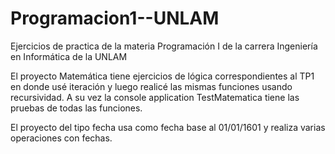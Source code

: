 # Programacion1--UNLAM
Ejercicios de practica de la materia Programación I de la carrera Ingeniería en Informática de la UNLAM


El proyecto Matemática tiene ejercicios de lógica correspondientes al TP1 en donde usé iteración y luego realicé las mismas funciones usando recursividad.
A su vez la console application TestMatematica tiene las pruebas de todas las funciones.

El proyecto del tipo fecha usa como fecha base al 01/01/1601 y realiza varias operaciones con fechas.
